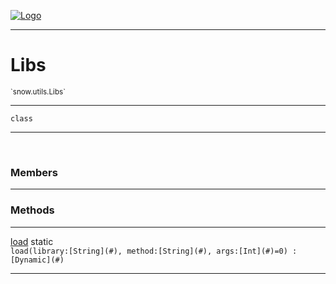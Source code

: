 
[![Logo](../../../images/logo.png)](../../../api/index.html)

---



<h1>Libs</h1>
<small>`snow.utils.Libs`</small>



---

`class`

---

&nbsp;
&nbsp;



<h3>Members</h3> <hr/>





<h3>Methods</h3> <hr/><span class="method apipage">
            <a name="load"><a class="lift" href="#load">load</a></a> <span class="inline-block static">static</span><div class="clear"></div><code class="signature apipage">load(library:[String](#)<span></span>, method:[String](#)<span></span>, args:[Int](#)<span>=0</span>) : [Dynamic](#)</code><br/><span class="small_desc_flat"></span>
        </span>
    





---

&nbsp;
&nbsp;
&nbsp;
&nbsp;